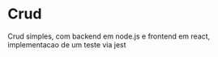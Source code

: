 # Crud
Crud simples, com backend em node.js e frontend em react, implementacao de um teste via jest
